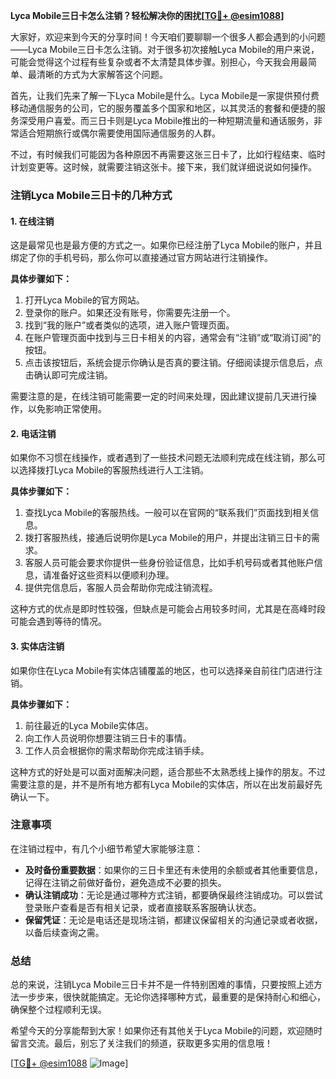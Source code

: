 **Lyca Mobile三日卡怎么注销？轻松解决你的困扰[[TG💪+ @esim1088](https://t.me/s/esim1088)]**

大家好，欢迎来到今天的分享时间！今天咱们要聊聊一个很多人都会遇到的小问题——Lyca Mobile三日卡怎么注销。对于很多初次接触Lyca Mobile的用户来说，可能会觉得这个过程有些复杂或者不太清楚具体步骤。别担心，今天我会用最简单、最清晰的方式为大家解答这个问题。

首先，让我们先来了解一下Lyca Mobile是什么。Lyca Mobile是一家提供预付费移动通信服务的公司，它的服务覆盖多个国家和地区，以其灵活的套餐和便捷的服务深受用户喜爱。而三日卡则是Lyca Mobile推出的一种短期流量和通话服务，非常适合短期旅行或偶尔需要使用国际通信服务的人群。

不过，有时候我们可能因为各种原因不再需要这张三日卡了，比如行程结束、临时计划变更等。这时候，就需要注销这张卡。接下来，我们就详细说说如何操作。

### 注销Lyca Mobile三日卡的几种方式

#### 1. 在线注销
这是最常见也是最方便的方式之一。如果你已经注册了Lyca Mobile的账户，并且绑定了你的手机号码，那么你可以直接通过官方网站进行注销操作。

**具体步骤如下：**
1. 打开Lyca Mobile的官方网站。
2. 登录你的账户。如果还没有账号，你需要先注册一个。
3. 找到“我的账户”或者类似的选项，进入账户管理页面。
4. 在账户管理页面中找到与三日卡相关的内容，通常会有“注销”或“取消订阅”的按钮。
5. 点击该按钮后，系统会提示你确认是否真的要注销。仔细阅读提示信息后，点击确认即可完成注销。

需要注意的是，在线注销可能需要一定的时间来处理，因此建议提前几天进行操作，以免影响正常使用。

#### 2. 电话注销
如果你不习惯在线操作，或者遇到了一些技术问题无法顺利完成在线注销，那么可以选择拨打Lyca Mobile的客服热线进行人工注销。

**具体步骤如下：**
1. 查找Lyca Mobile的客服热线。一般可以在官网的“联系我们”页面找到相关信息。
2. 拨打客服热线，接通后说明你是Lyca Mobile的用户，并提出注销三日卡的需求。
3. 客服人员可能会要求你提供一些身份验证信息，比如手机号码或者其他账户信息，请准备好这些资料以便顺利办理。
4. 提供完信息后，客服人员会帮助你完成注销流程。

这种方式的优点是即时性较强，但缺点是可能会占用较多时间，尤其是在高峰时段可能会遇到等待的情况。

#### 3. 实体店注销
如果你住在Lyca Mobile有实体店铺覆盖的地区，也可以选择亲自前往门店进行注销。

**具体步骤如下：**
1. 前往最近的Lyca Mobile实体店。
2. 向工作人员说明你想要注销三日卡的事情。
3. 工作人员会根据你的需求帮助你完成注销手续。

这种方式的好处是可以面对面解决问题，适合那些不太熟悉线上操作的朋友。不过需要注意的是，并不是所有地方都有Lyca Mobile的实体店，所以在出发前最好先确认一下。

### 注意事项
在注销过程中，有几个小细节希望大家能够注意：

- **及时备份重要数据**：如果你的三日卡里还有未使用的余额或者其他重要信息，记得在注销之前做好备份，避免造成不必要的损失。
- **确认注销成功**：无论是通过哪种方式注销，都要确保最终注销成功。可以尝试登录账户查看是否有相关记录，或者直接联系客服确认状态。
- **保留凭证**：无论是电话还是现场注销，都建议保留相关的沟通记录或者收据，以备后续查询之需。

### 总结
总的来说，注销Lyca Mobile三日卡并不是一件特别困难的事情，只要按照上述方法一步步来，很快就能搞定。无论你选择哪种方式，最重要的是保持耐心和细心，确保整个过程顺利无误。

希望今天的分享能帮到大家！如果你还有其他关于Lyca Mobile的问题，欢迎随时留言交流。最后，别忘了关注我们的频道，获取更多实用的信息哦！

[[TG💪+ @esim1088](https://t.me/s/esim1088) ![Image](https://i.postimg.cc/4NQfJmqS/Snipaste-2025-05-13-00-14-12.png)]